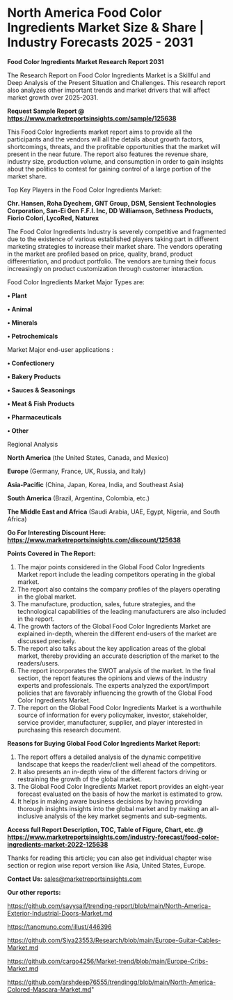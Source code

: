 # North America Food Color Ingredients Market Size & Share | Industry Forecasts 2025 - 2031

<strong>Food Color Ingredients Market Research Report 2031</strong>

The Research Report on Food Color Ingredients Market is a Skillful and Deep Analysis of the Present Situation and Challenges. This research report also analyzes other important trends and market drivers that will affect market growth over 2025-2031.

<strong>Request Sample Report @ <a href=https://www.marketreportsinsights.com/sample/125638>https://www.marketreportsinsights.com/sample/125638</a></strong>

This Food Color Ingredients market report aims to provide all the participants and the vendors will all the details about growth factors, shortcomings, threats, and the profitable opportunities that the market will present in the near future. The report also features the revenue share, industry size, production volume, and consumption in order to gain insights about the politics to contest for gaining control of a large portion of the market share.

Top Key Players in the Food Color Ingredients Market:

<strong>Chr. Hansen, Roha Dyechem, GNT Group, DSM, Sensient Technologies Corporation, San-Ei Gen F.F.I. Inc, DD Williamson, Sethness Products, Fiorio Colori, LycoRed, Naturex</strong>

The Food Color Ingredients Industry is severely competitive and fragmented due to the existence of various established players taking part in different marketing strategies to increase their market share. The vendors operating in the market are profiled based on price, quality, brand, product differentiation, and product portfolio. The vendors are turning their focus increasingly on product customization through customer interaction.

Food Color Ingredients Market Major Types are:

<strong>• Plant

• Animal

• Minerals

• Petrochemicals</strong>

Market Major end-user applications :

<strong>• Confectionery

• Bakery Products

• Sauces & Seasonings

• Meat & Fish Products

• Pharmaceuticals

• Other</strong>

Regional Analysis

</u><strong><b>North America</b></strong> (the United States, Canada, and Mexico)

<strong><b>Europe </b></strong>(Germany, France, UK, Russia, and Italy)

<strong><b>Asia-Pacific</b></strong> (China, Japan, Korea, India, and Southeast Asia)

<strong><b>South America</b></strong> (Brazil, Argentina, Colombia, etc.)

<strong><b>The Middle East and Africa</b></strong> (Saudi Arabia, UAE, Egypt, Nigeria, and South Africa)

<strong>Go For Interesting Discount Here: <a href=https://www.marketreportsinsights.com/discount/125638>https://www.marketreportsinsights.com/discount/125638</a></strong>

<strong>Points Covered in The Report:</strong>
<ol>
  <li>The major points considered in the Global Food Color Ingredients Market report include the leading competitors operating in the global market.</li>
  <li>The report also contains the company profiles of the players operating in the global market.</li>
  <li>The manufacture, production, sales, future strategies, and the technological capabilities of the leading manufacturers are also included in the report.</li>
  <li>The growth factors of the Global Food Color Ingredients Market are explained in-depth, wherein the different end-users of the market are discussed precisely.</li>
  <li>The report also talks about the key application areas of the global market, thereby providing an accurate description of the market to the readers/users.</li>
  <li>The report incorporates the SWOT analysis of the market. In the final section, the report features the opinions and views of the industry experts and professionals. The experts analyzed the export/import policies that are favorably influencing the growth of the Global Food Color Ingredients Market.</li>
  <li>The report on the Global Food Color Ingredients Market is a worthwhile source of information for every policymaker, investor, stakeholder, service provider, manufacturer, supplier, and player interested in purchasing this research document.</li>
</ol>
<strong>Reasons for Buying Global Food Color Ingredients Market Report:</strong>

<ol>
  <li>The report offers a detailed analysis of the dynamic competitive landscape that keeps the reader/client well ahead of the competitors.</li>
  <li>It also presents an in-depth view of the different factors driving or restraining the growth of the global market.</li>
  <li>The Global Food Color Ingredients Market report provides an eight-year forecast evaluated on the basis of how the market is estimated to grow.</li>
  <li>It helps in making aware business decisions by having providing thorough insights insights into the global market and by making an all-inclusive analysis of the key market segments and sub-segments.</li>
</ol>
<strong>Access full Report Description, TOC, Table of Figure, Chart, etc. @ <a href=https://www.marketreportsinsights.com/industry-forecast/food-color-ingredients-market-2022-125638>https://www.marketreportsinsights.com/industry-forecast/food-color-ingredients-market-2022-125638</a></strong>


Thanks for reading this article; you can also get individual chapter wise section or region wise report version like Asia, United States, Europe.

<strong>Contact Us:</strong>
sales@marketreportsinsights.com

<strong>Our other reports:</strong>

<a href=https://github.com/sayysaif/trending-report/blob/main/North-America-Exterior-Industrial-Doors-Market.md>https://github.com/sayysaif/trending-report/blob/main/North-America-Exterior-Industrial-Doors-Market.md</a>

<a href=https://tanomuno.com/illust/446396>https://tanomuno.com/illust/446396</a>

<a href=https://github.com/Siya23553/Research/blob/main/Europe-Guitar-Cables-Market.md>https://github.com/Siya23553/Research/blob/main/Europe-Guitar-Cables-Market.md</a>

<a href=https://github.com/cargo4256/Market-trend/blob/main/Europe-Cribs-Market.md>https://github.com/cargo4256/Market-trend/blob/main/Europe-Cribs-Market.md</a>

<a href=https://github.com/arshdeep76555/trendingg/blob/main/North-America-Colored-Mascara-Market.md>https://github.com/arshdeep76555/trendingg/blob/main/North-America-Colored-Mascara-Market.md</a>"
